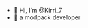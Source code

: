 - 👋 Hi, I’m @Kirri_7
- 🔧 a modpack developer

<!---
Kirri7/Kirri7 is a ✨ special ✨ repository because its `README.md` (this file) appears on your GitHub profile.
You can click the Preview link to take a look at your changes.
--->
